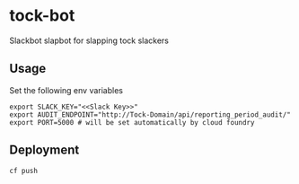 # tock-bot

Slackbot slapbot for slapping tock slackers

## Usage
Set the following env variables
```
export SLACK_KEY="<<Slack Key>>"
export AUDIT_ENDPOINT="http://Tock-Domain/api/reporting_period_audit/"
export PORT=5000 # will be set automatically by cloud foundry
```

## Deployment
`cf push`
